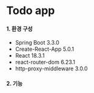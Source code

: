 # Todo app

#### 1. 환경 구성

* Spring Boot 3.3.0
* Create-React-App 5.0.1
* React 18.3.1
* react-router-dom 6.23.1
* http-proxy-middleware 3.0.0

#### 2. 기능